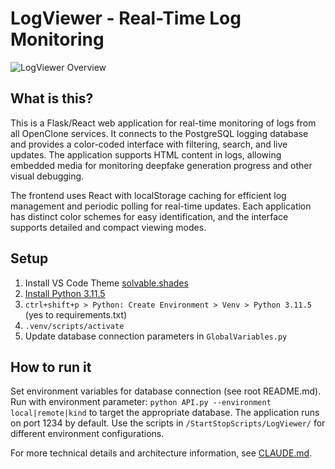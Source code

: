 # LogViewer - Real-Time Log Monitoring

![LogViewer Overview](/Documentation/logviewer.png)

## What is this?

This is a Flask/React web application for real-time monitoring of logs from all OpenClone services. It connects to the PostgreSQL logging database  and provides a color-coded interface with filtering, search, and live updates. The application supports HTML content in logs, allowing embedded media for monitoring deepfake generation progress and other visual debugging.

The frontend uses React with localStorage caching for efficient log management and periodic polling for real-time updates. Each application has distinct color schemes for easy identification, and the interface supports detailed and compact viewing modes.

## Setup

1. Install VS Code Theme [solvable.shades](https://vscodethemes.com/e/Solvable.shades/shades)
2. [Install Python 3.11.5](https://www.python.org/downloads/release/python-3115/)
3. `ctrl+shift+p > Python: Create Environment > Venv > Python 3.11.5` (yes to requirements.txt)
4. `.venv/scripts/activate`
5. Update database connection parameters in `GlobalVariables.py`

## How to run it

Set environment variables for database connection (see root README.md). Run with environment parameter: `python API.py --environment local|remote|kind` to target the appropriate database. The application runs on port 1234 by default. Use the scripts in `/StartStopScripts/LogViewer/` for different environment configurations.

For more technical details and architecture information, see [CLAUDE.md](CLAUDE.md).